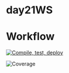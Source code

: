 # day21WS
# Workflow

[![Compile, test, deploy](https://github.com/tngye/day21WS/actions/workflows/main.yaml/badge.svg)](https://github.com/tngye/day21WS/actions/workflows/main.yaml)

![Coverage](https://dospaces.sgp1.digitaloceanspaces.com/coverage/day21WS/jacoco.svg)

